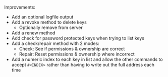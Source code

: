 
Improvements:

- Add an optional logfile output
- Add a revoke method to delete keys
	- Optionally remove from server
- Add a renew method
- Add check for password protected keys when trying to list keys
- Add a check/repair method with 2 modes:
	- Check: See if permissions & ownership are correct
	- Repair: Reset permissions & ownership where incorrect
- Add a numeric index to each key in list and allow the other commands to accept `#<INDEX>` rather than having to write out the full address each time
